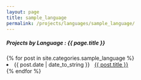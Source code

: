 ```yaml
---
layout: page
title: sample_language
permalink: /projects/languages/sample_language/
---
```


<h5> Projects by Language : {{ page.title }} </h5>

<div class="card">
{% for post in site.categories.sample_language %}
 <li class="category-posts"><span>{{ post.date | date_to_string }}</span> &nbsp; <a href="{{ post.url }}">{{ post.title }}</a></li>
{% endfor %}

</div>
